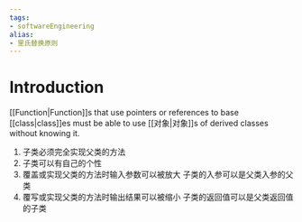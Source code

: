 ```yaml
---
tags: 
- softwareEngineering 
alias:
- 里氏替换原则
---
```

# Introduction
[[Function|Function]]s that use pointers or references to base
[[class|class]]es must be able to use [[对象|对象]]s of derived classes without knowing it.

1. 子类必须完全实现父类的方法
2. 子类可以有自己的个性
3. 覆盖或实现父类的方法时输入参数可以被放大
   子类的入参可以是父类入参的父类
4. 覆写或实现父类的方法时输出结果可以被缩小
   子类的返回值可以是父类返回值的子类